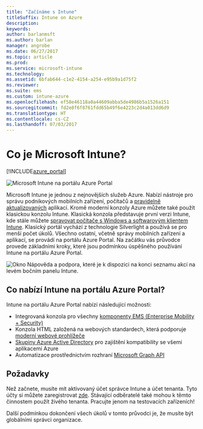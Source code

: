 ```yaml
---
title: "Začínáme s Intune"
titleSuffix: Intune on Azure
description: 
keywords: 
author: barlanmsft
ms.author: barlan
manager: angrobe
ms.date: 06/27/2017
ms.topic: article
ms.prod: 
ms.service: microsoft-intune
ms.technology: 
ms.assetid: 6bfab644-c1e2-4154-a254-e95b9a1d75f2
ms.reviewer: 
ms.suite: ems
ms.custom: intune-azure
ms.openlocfilehash: ef58e46118a0a44609abba5de4986b5a1526a151
ms.sourcegitcommit: fd2e8f6f8761fdd65b49f6e4223c2d4a013dd6d9
ms.translationtype: HT
ms.contentlocale: cs-CZ
ms.lasthandoff: 07/03/2017
---
```

# <a name="what-is-microsoft-intune"></a>Co je Microsoft Intune?

[!INCLUDE[azure_portal](./includes/azure_portal.md)]

![Microsoft Intune na portálu Azure Portal](./media/generic-intune-azure.png)

Microsoft Intune je jednou z nejnovějších služeb Azure. Nabízí nástroje pro správu podnikových mobilních zařízení, počítačů a [pravidelně aktualizovaných](whats-new.md) aplikací. Kromě moderní konzoly Azure můžete také použít klasickou konzolu Intune. Klasická konzola představuje první verzi Intune, kde stále můžete [spravovat počítače s Windows a softwarovým klientem Intune](/intune-classic/deploy-use/pc-management-comparison.md). Klasický portál vychází z technologie Silverlight a používá se pro menší počet úkolů. Všechno ostatní, včetně správy mobilních zařízení a aplikací, se provádí na portálu Azure Portal. Na začátku vás průvodce provede základními kroky, které jsou podmínkou úspěšného používání Intune na portálu Azure Portal.

![Okno Nápověda a podpora, které je k dispozici na konci seznamu akcí na levém bočním panelu Intune.](./media/intune-azure-help-support-closeup.png)

## <a name="what-does-intune-in-the-azure-portal-provide"></a>Co nabízí Intune na portálu Azure Portal?

Intune na portálu Azure Portal nabízí následující možnosti:

* Integrovaná konzola pro všechny [komponenty EMS (Enterprise Mobility + Security)](https://docs.microsoft.com/enterprise-mobility-security)
* Konzola HTML založená na webových standardech, která podporuje [moderní webové prohlížeče](supported-devices-browsers.md)
* [Skupiny Azure Active Directory](groups-get-started.md) pro zajištění kompatibility se všemi aplikacemi Azure
* Automatizace prostřednictvím rozhraní [Microsoft Graph API](intune-graph-apis.md)

## <a name="prerequisites"></a>Požadavky

Než začnete, musíte mít aktivovaný účet správce Intune a účet tenanta. Tyto účty si můžete zaregistrovat [zde](https://portal.office.com/Signup/Signup.aspx?OfferId=40BE278A-DFD1-470a-9EF7-9F2596EA7FF9&dl=INTUNE_A&ali=1#0%20). Stávající odběratelé také mohou k těmto činnostem použít živého tenanta. Pracujte jenom na testovacích zařízeních!

Další podmínkou dokončení všech úkolů v tomto průvodci je, že musíte být globálními správci organizace.
